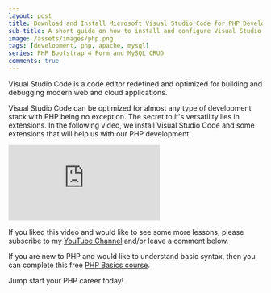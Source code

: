 ```yaml
---
layout: post
title: Download and Install Microsoft Visual Studio Code for PHP Development
sub-title: A short guide on how to install and configure Visual Studio Code for PHP Development
image: /assets/images/php.png
tags: [development, php, apache, mysql]
series: PHP Bootstrap 4 Form and MySQL CRUD
comments: true
---
```


Visual Studio Code is a code editor redefined and optimized for building and debugging modern web and cloud applications. 

Visual Studio Code can be optimized for almost any type of development stack with PHP being no exception. The secret to it's versatility lies in extensions. In the following video, we install Visual Studio Code and some extensions that will help us with our PHP development. 

<div class="well embed-container">
    <iframe  src="https://www.youtube.com/embed/iUPeGVi_uwI" frameborder="0" allow="accelerometer; autoplay; encrypted-media; gyroscope; picture-in-picture" allowfullscreen></iframe>
</div>

If you liked this video and would like to see some more lessons, please subscribe to my [YouTube Channel](http://bit.ly/2JlTIs4) and/or leave a comment below.


If you are new to PHP and would like to understand basic syntax, then you can complete this free [PHP Basics course](http://bit.ly/2nEh7NT). 

Jump start your PHP career today!

